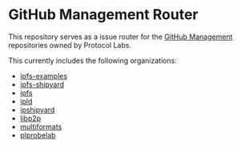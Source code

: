# GitHub Management Router

This repository serves as a issue router for the [GitHub Management](https://github.com/pl-strflt/github-mgmt-template) repositories owned by Protocol Labs.

This currently includes the following organizations:
- [ipfs-examples](https://github.com/ipfs-examples/github-mgmt)
- [ipfs-shipyard](https://github.com/ipfs-shipyard/github-mgmt)
- [ipfs](https://github.com/ipfs/github-mgmt)
- [ipld](https://github.com/ipld/github-mgmt)
- [ipshipyard](https://github.com/ipshipyard/github-mgmt)
- [libp2p](https://github.com/libp2p/github-mgmt)
- [multiformats](https://github.com/multiformats/github-mgmt)
- [plprobelab](https://github.com/plprobelab/github-mgmt)
